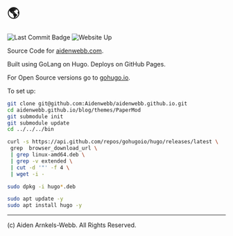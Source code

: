 # 🌎

![Last Commit Badge](https://img.shields.io/github/last-commit/aidenwebb/aidenwebb.github.io) ![Website Up](https://img.shields.io/website?up_color=green&url=https%3A%2F%2Faidenwebb.com)

Source Code for [aidenwebb.com](https://aidenwebb.com).

Built using GoLang on Hugo. Deploys on GitHub Pages.

For Open Source versions go to [gohugo.io](https://gohugo.io/).

To set up:

```bash
git clone git@github.com:Aidenwebb/aidenwebb.github.io.git
cd aidenwebb.github.io/blog/themes/PaperMod
git submodule init
git submodule update
cd ../../../bin

curl -s https://api.github.com/repos/gohugoio/hugo/releases/latest \
 grep  browser_download_url \
 | grep linux-amd64.deb \
 | grep -v extended \
 | cut -d '"' -f 4 \
 | wget -i -

sudo dpkg -i hugo*.deb

sudo apt update -y
sudo apt install hugo -y
```

---
(c) Aiden Arnkels-Webb. All Rights Reserved.